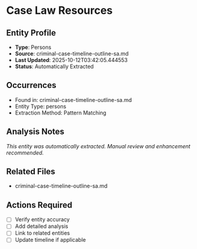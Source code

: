 # Case Law Resources

## Entity Profile
- **Type**: Persons
- **Source**: criminal-case-timeline-outline-sa.md
- **Last Updated**: 2025-10-12T03:42:05.444553
- **Status**: Automatically Extracted

## Occurrences
- Found in: criminal-case-timeline-outline-sa.md
- Entity Type: persons
- Extraction Method: Pattern Matching

## Analysis Notes
*This entity was automatically extracted. Manual review and enhancement recommended.*

## Related Files
- criminal-case-timeline-outline-sa.md

## Actions Required
- [ ] Verify entity accuracy
- [ ] Add detailed analysis
- [ ] Link to related entities
- [ ] Update timeline if applicable

